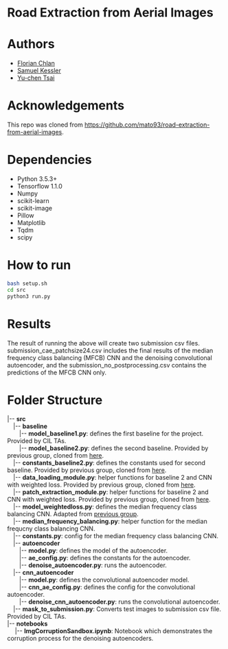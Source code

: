 # Road Extraction from Aerial Images

# Authors

* [Florian Chlan](https://github.com/flock0)
* [Samuel Kessler](https://github.com/skezle)
* [Yu-chen Tsai](https://github.com/paramoecium)

# Acknowledgements

This repo was cloned from https://github.com/mato93/road-extraction-from-aerial-images.

# Dependencies

* Python 3.5.3+
* Tensorflow 1.1.0
* Numpy
* scikit-learn
* scikit-image
* Pillow
* Matplotlib
* Tqdm
* scipy

# How to run
```bash
bash setup.sh
cd src
python3 run.py
```
# Results

The result of running the above will create two submission csv files. submission_cae_patchsize24.csv includes the final results of the median frequency class balancing (MFCB) CNN and the denoising convolutional autoencoder, and the submission_no_postprocessing.csv contains the predictions of the MFCB CNN only.

# Folder Structure

|-- **src** <br>
&ensp;&ensp;|-- **baseline** <br>
&ensp;&ensp;&ensp;&ensp;|-- **model_baseline1.py**: defines the first baseline for the project. Provided by CIL TAs. <br>
&ensp;&ensp;&ensp;&ensp;|-- **model_baseline2.py**: defines the second baseline. Provided by previous group, cloned from [here](https://github.com/mato93/road-extraction-from-aerial-images). <br>
&ensp;&ensp;|-- **constants_baseline2.py**: defines the constants used for second baseline. Provided by previous group, cloned from [here](https://github.com/mato93/road-extraction-from-aerial-images). <br>
&ensp;&ensp;|-- **data_loading_module.py**: helper functions for baseline 2 and CNN with weighted loss. Provided by previous group, cloned from [here](https://github.com/mato93/road-extraction-from-aerial-images). <br>
&ensp;&ensp;|-- **patch_extraction_module.py**: helper functions for baseline 2 and CNN with weighted loss. Provided by previous group, cloned from [here](https://github.com/mato93/road-extraction-from-aerial-images). <br>
&ensp;&ensp;|-- **model_weightedloss.py**: defines the median frequency class balancing CNN. Adapted from [previous group](https://github.com/mato93/road-extraction-from-aerial-images). <br>
&ensp;&ensp;|-- **median_frequency_balancing.py**: helper function for the median frequcny class balancing CNN. <br>
&ensp;&ensp;|-- **constants.py**: config for the median frequency class balancing CNN. <br>
&ensp;&ensp;|-- **autoencoder** <br>
&ensp;&ensp;&ensp;&ensp;|-- **model.py**: defines the model of the autoencoder. <br>
&ensp;&ensp;&ensp;&ensp;|-- **ae_config.py**: defines the constants for the autoencoder. <br>
&ensp;&ensp;&ensp;&ensp;|-- **denoise_autoencoder.py**: runs the autoencoder. <br>
&ensp;&ensp;|-- **cnn_autoencoder** <br>
&ensp;&ensp;&ensp;&ensp;|-- **model.py**: defines the convolutional autoencoder model. <br>
&ensp;&ensp;&ensp;&ensp;|-- **cnn_ae_config.py**: defines the config for the convolutional autoencoder. <br>
&ensp;&ensp;&ensp;&ensp;|-- **denoise_cnn_autoencoder.py**: runs the convolutional autoencoder. <br>
&ensp;&ensp;|-- **mask_to_submission.py**: Converts test images to submission csv file. Provided by CIL TAs. <br>
|-- **notebooks** <br>
&ensp;&ensp; |-- **ImgCorruptionSandbox.ipynb**: Notebook which demonstrates the corruption process for the denoising autoencoders. <br>

